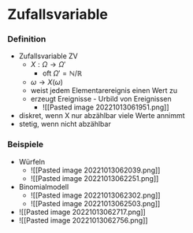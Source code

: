 # Zufallsvariable
### Definition
+ Zufallsvariable ZV
	+ $X:Ω→Ω'$
		+ oft $Ω'=ℕ/ℝ$
	+ $ω→X(ω)$
	+ weist jedem Elementarereignis einen Wert zu
	+ erzeugt Ereignisse - Urbild von Ereignissen
		+ ![[Pasted image 20221013061951.png]]
+ diskret, wenn X nur abzählbar viele Werte annimmt
+ stetig, wenn nicht abzählbar

### Beispiele
+ Würfeln
	+ ![[Pasted image 20221013062039.png]]
	+ ![[Pasted image 20221013062251.png]]
+ Binomialmodell
	+ ![[Pasted image 20221013062302.png]]
	+ ![[Pasted image 20221013062503.png]]
+ ![[Pasted image 20221013062717.png]]
+ ![[Pasted image 20221013062756.png]]
